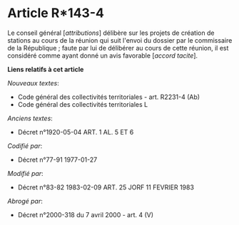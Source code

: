 # Article R*143-4

Le conseil général [*attributions*] délibère sur les projets de création de stations au cours de la réunion qui suit l'envoi
du dossier par le commissaire de la République ; faute par lui de délibérer au cours de cette réunion, il est considéré comme
ayant donné un avis favorable [*accord tacite*].

**Liens relatifs à cet article**

_Nouveaux textes_:

  - Code général des collectivités territoriales - art. R2231-4 (Ab)
  - Code général des collectivités territoriales L

_Anciens textes_:

  - Décret n°1920-05-04 ART. 1 AL. 5 ET 6

_Codifié par_:

  - Décret n°77-91 1977-01-27

_Modifié par_:

  - Décret n°83-82 1983-02-09 ART. 25 JORF 11 FEVRIER 1983

_Abrogé par_:

  - Décret n°2000-318 du 7 avril 2000 - art. 4 (V)
